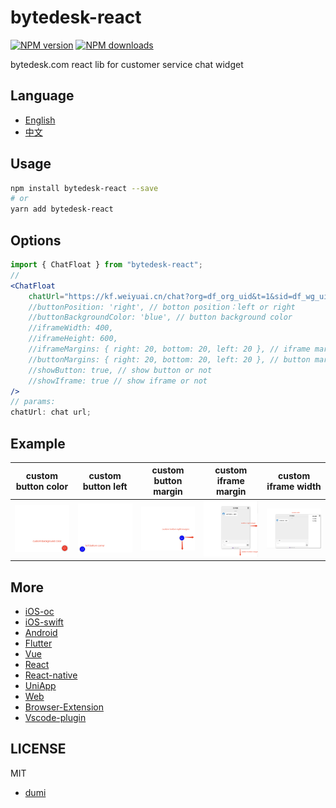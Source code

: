 <!--
 * @Author: jackning 270580156@qq.com
 * @Date: 2023-09-25 13:30:26
 * @LastEditors: jackning 270580156@qq.com
 * @LastEditTime: 2024-07-17 22:03:55
 * @Description: bytedesk.com https://github.com/Bytedesk/bytedesk
 *   Please be aware of the BSL license restrictions before installing Bytedesk IM – 
 *  selling, reselling, or hosting Bytedesk IM as a service is a breach of the terms and automatically terminates your rights under the license. 
 *  仅支持企业内部员工自用，严禁私自用于销售、二次销售或者部署SaaS方式销售 
 *  Business Source License 1.1: https://github.com/Bytedesk/bytedesk/blob/main/LICENSE 
 *  contact: 270580156@qq.com 
 * 联系：270580156@qq.com
 * Copyright (c) 2024 by bytedesk.com, All Rights Reserved. 
-->
# bytedesk-react

[![NPM version](https://img.shields.io/npm/v/bytedesk-react.svg?style=flat)](https://npmjs.org/package/bytedesk-react)
[![NPM downloads](http://img.shields.io/npm/dm/bytedesk-react.svg?style=flat)](https://npmjs.org/package/bytedesk-react)

bytedesk.com react lib for customer service chat widget

## Language

- [English](./README.md)
- [中文](./README.zh.md)

## Usage

```bash
npm install bytedesk-react --save
# or
yarn add bytedesk-react
```

## Options

```jsx
import { ChatFloat } from "bytedesk-react";
// 
<ChatFloat
    chatUrl="https://kf.weiyuai.cn/chat?org=df_org_uid&t=1&sid=df_wg_uid&"
    //buttonPosition: 'right', // botton position：left or right
    //buttonBackgroundColor: 'blue', // button background color
    //iframeWidth: 400,
    //iframeHeight: 600,
    //iframeMargins: { right: 20, bottom: 20, left: 20 }, // iframe margins
    //buttonMargins: { right: 20, bottom: 20, left: 20 }, // button margins
    //showButton: true, // show button or not
    //showIframe: true // show iframe or not
/>
// params:
chatUrl: chat url;
```

## Example

| custom button color |  custom button left | custom button margin | custom iframe margin | custom iframe width |
| :----------: | :----------: | :----------:  | :----------: | :----------: |
| <img src="./image/button-color.png" width="250"> | <img src="./image/button-left.png" width="250"> | <img src="./image/button-margin.png" width="250"> | <img src="./image/iframe-margin.png" width="250"> | <img src="./image/iframe-width.png" width="250"> |


## More

- [iOS-oc](https://github.com/Bytedesk/bytedesk-oc)
- [iOS-swift](https://github.com/Bytedesk/bytedesk-swift)
- [Android](https://github.com/bytedesk/bytedesk-android)
- [Flutter](https://github.com/bytedesk/bytedesk-flutter)
- [Vue](https://github.com/bytedesk/bytedesk-vue)
- [React](https://github.com/bytedesk/bytedesk-react)
- [React-native](https://github.com/bytedesk/bytedesk-react-native)
- [UniApp](https://github.com/bytedesk/bytedesk-uniapp)
- [Web](https://github.com/bytedesk/bytedesk-web)
- [Browser-Extension](https://github.com/Bytedesk/bytedesk-browser-extention)
- [Vscode-plugin](https://github.com/bytedesk/bytedesk-vscode-plugin)

## LICENSE

MIT

- [dumi](https://d.umijs.org/guide/initialize)
